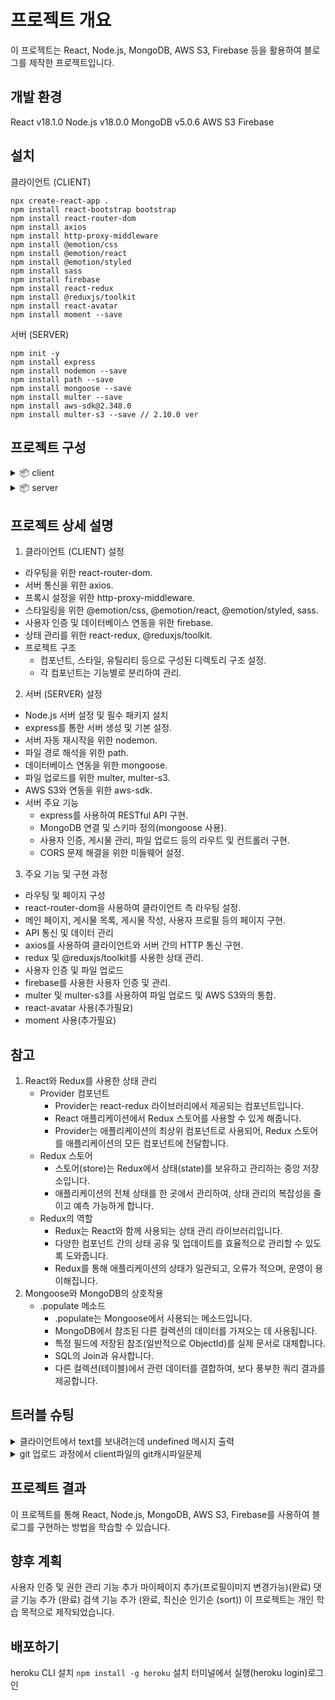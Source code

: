 # 프로젝트 개요

이 프로젝트는 React, Node.js, MongoDB, AWS S3, Firebase 등을 활용하여 블로그를 제작한 프로젝트입니다.

## 개발 환경

React v18.1.0
Node.js v18.0.0
MongoDB v5.0.6
AWS S3
Firebase

## 설치

클라이언트 (CLIENT)

```
npx create-react-app .
npm install react-bootstrap bootstrap
npm install react-router-dom
npm install axios
npm install http-proxy-middleware
npm install @emotion/css
npm install @emotion/react
npm install @emotion/styled
npm install sass
npm install firebase
npm install react-redux
npm install @reduxjs/toolkit
npm install react-avatar
npm install moment --save
```

서버 (SERVER)

```
npm init -y
npm install express
npm install nodemon --save
npm install path --save
npm install mongoose --save
npm install multer --save
npm install aws-sdk@2.348.0
npm install multer-s3 --save // 2.10.0 ver
```

## 프로젝트 구성

<details>
<summary>📦 client</summary>

```
📦client
 ┣ 📂src
 ┃ ┣ 📂assets
 ┃ ┃ ┣ 📂fonts
 ┃ ┃ ┗ 📂scss
 ┃ ┃ ┃ ┣ 📂section
 ┃ ┃ ┃ ┣ 📂setting
 ┃ ┃ ┃ ┗ 📜style.scss
 ┃ ┣ 📂components
 ┃ ┃ ┣ 📂layout
 ┃ ┃ ┃ ┣ 📜Footer.jsx
 ┃ ┃ ┃ ┣ 📜Header.jsx
 ┃ ┃ ┃ ┗ 📜Main.jsx
 ┃ ┃ ┣ 📂post
 ┃ ┃ ┃ ┣ 📜PostArea.jsx
 ┃ ┃ ┃ ┣ 📜PostDetail.jsx
 ┃ ┃ ┃ ┣ 📜PostImage.jsx
 ┃ ┃ ┃ ┣ 📜PostList.jsx
 ┃ ┃ ┃ ┣ 📜PostModify.jsx
 ┃ ┃ ┃ ┗ 📜PostWrite.jsx
 ┃ ┃ ┣ 📂reple
 ┃ ┃ ┃ ┣ 📜RepleArea.jsx
 ┃ ┃ ┃ ┣ 📜RepleContent.jsx
 ┃ ┃ ┃ ┣ 📜RepleList.jsx
 ┃ ┃ ┃ ┗ 📜RepleWrite.jsx
 ┃ ┃ ┗ 📂user
 ┃ ┃ ┃ ┣ 📜UserJoin.jsx
 ┃ ┃ ┃ ┣ 📜UserLogin.jsx
 ┃ ┃ ┃ ┗ 📜UserPage.jsx
 ┃ ┣ 📂pages
 ┃ ┃ ┗ 📜Home.jsx
 ┃ ┣ 📂reducer
 ┃ ┃ ┣ 📜store.js
 ┃ ┃ ┗ 📜userSlice.js
 ┃ ┣ 📜App.js
 ┃ ┣ 📜firebase.js
 ┃ ┣ 📜index.js
 ┃ ┗ 📜setupProxy.js
 ┣ 📜.gitignore
 ┣ 📜package-lock.json
 ┗ 📜package.json
```

</details>

<details>
<summary>📦 server</summary>

```
📦server
 ┣ 📂config
 ┃ ┣ 📜dev.js
 ┃ ┣ 📜key.js
 ┃ ┗ 📜production.js
 ┣ 📂image
 ┣ 📂model
 ┃ ┣ 📜Counter.js
 ┃ ┣ 📜Post.js
 ┃ ┣ 📜Reple.js
 ┃ ┗ 📜User.js
 ┣ 📂router
 ┃ ┣ 📜post.js
 ┃ ┣ 📜reple.js
 ┃ ┗ 📜user.js
 ┣ 📂util
 ┃ ┗ 📜upload.js
 ┣ 📜index.js
 ┣ 📜package-lock.json
 ┗ 📜package.json
```

</details>

## 프로젝트 상세 설명

1. 클라이언트 (CLIENT) 설정

- 라우팅을 위한 react-router-dom.
- 서버 통신을 위한 axios.
- 프록시 설정을 위한 http-proxy-middleware.
- 스타일링을 위한 @emotion/css, @emotion/react, @emotion/styled, sass.
- 사용자 인증 및 데이터베이스 연동을 위한 firebase.
- 상태 관리를 위한 react-redux, @reduxjs/toolkit.
- 프로젝트 구조
  - 컴포넌트, 스타일, 유틸리티 등으로 구성된 디렉토리 구조 설정.
  - 각 컴포넌트는 기능별로 분리하여 관리.

2. 서버 (SERVER) 설정

- Node.js 서버 설정 및 필수 패키지 설치
- express를 통한 서버 생성 및 기본 설정.
- 서버 자동 재시작을 위한 nodemon.
- 파일 경로 해석을 위한 path.
- 데이터베이스 연동을 위한 mongoose.
- 파일 업로드를 위한 multer, multer-s3.
- AWS S3와 연동을 위한 aws-sdk.
- 서버 주요 기능
  - express를 사용하여 RESTful API 구현.
  - MongoDB 연결 및 스키마 정의(mongoose 사용).
  - 사용자 인증, 게시물 관리, 파일 업로드 등의 라우트 및 컨트롤러 구현.
  - CORS 문제 해결을 위한 미들웨어 설정.

3. 주요 기능 및 구현 과정

- 라우팅 및 페이지 구성
- react-router-dom을 사용하여 클라이언트 측 라우팅 설정.
- 메인 페이지, 게시물 목록, 게시물 작성, 사용자 프로필 등의 페이지 구현.
- API 통신 및 데이터 관리
- axios를 사용하여 클라이언트와 서버 간의 HTTP 통신 구현.
- redux 및 @reduxjs/toolkit를 사용한 상태 관리.
- 사용자 인증 및 파일 업로드
- firebase를 사용한 사용자 인증 및 관리.
- multer 및 multer-s3를 사용하여 파일 업로드 및 AWS S3와의 통합.
- react-avatar 사용(추가필요)
- moment 사용(추가필요)

## 참고

1. React와 Redux를 사용한 상태 관리
   - Provider 컴포넌트
     - Provider는 react-redux 라이브러리에서 제공되는 컴포넌트입니다.
     - React 애플리케이션에서 Redux 스토어를 사용할 수 있게 해줍니다.
     - Provider는 애플리케이션의 최상위 컴포넌트로 사용되어, Redux 스토어를 애플리케이션의 모든 컴포넌트에 전달합니다.
   - Redux 스토어
     - 스토어(store)는 Redux에서 상태(state)를 보유하고 관리하는 중앙 저장소입니다.
     - 애플리케이션의 전체 상태를 한 곳에서 관리하여, 상태 관리의 복잡성을 줄이고 예측 가능하게 합니다.
   - Redux의 역할
     - Redux는 React와 함께 사용되는 상태 관리 라이브러리입니다.
     - 다양한 컴포넌트 간의 상태 공유 및 업데이트를 효율적으로 관리할 수 있도록 도와줍니다.
     - Redux를 통해 애플리케이션의 상태가 일관되고, 오류가 적으며, 운영이 용이해집니다.
2. Mongoose와 MongoDB의 상호작용
   - .populate 메소드
     - .populate는 Mongoose에서 사용되는 메소드입니다.
     - MongoDB에서 참조된 다른 컬렉션의 데이터를 가져오는 데 사용됩니다.
     - 특정 필드에 저장된 참조(일반적으로 ObjectId)를 실제 문서로 대체합니다.
     - SQL의 Join과 유사합니다.
     - 다른 컬렉션(테이블)에서 관련 데이터를 결합하여, 보다 풍부한 쿼리 결과를 제공합니다.

## 트러블 슈팅

<details>
<summary>클라이언트에서 text를 보내려는데 undefined 메시지 출력</summary>

- 문제 상황
  클라이언트 측에서 서버로 텍스트 데이터를 전송하려 할 때, 서버 측에서 해당 데이터를 undefined로 받는 문제가 발생
- 원인
  이 문제의 주요 원인은 서버 측에서 body-parser 미들웨어를 사용하지 않아 발생합니다. body-parser는 클라이언트에서 오는 HTTP 요청의 본문을 파싱하여 서버에서 사용할 수 있는 형태로 변환하는 역할을 합니다.
- 해결 방법
  Express 4.16.0 이상 버전에서는 body-parser가 내장되어있습니다.
  ```javascript
  // server index.js
  app.use(express.json());
  app.use(express.urlencoded({ extended: true }));
  ```

</details>
<details>
<summary>git 업로드 과정에서 client파일의 git캐시파일문제</summary>

- 해결 방법
  git rm --cached . -rf 명령어를 사용합니다.  
   이 명령어는 현재 디렉토리와 하위 디렉토리에 있는 모든 파일을 Git 추적 목록에서 제거합니다.

</details>

## 프로젝트 결과

이 프로젝트를 통해 React, Node.js, MongoDB, AWS S3, Firebase를 사용하여 블로그를 구현하는 방법을 학습할 수 있습니다.

## 향후 계획

사용자 인증 및 권한 관리 기능 추가
마이페이지 추가(프로필이미지 변경가능)(완료)
댓글 기능 추가 (완료)
검색 기능 추가 (완료, 최신순 인기순 (sort))
이 프로젝트는 개인 학습 목적으로 제작되었습니다.

## 배포하기

heroku CLI 설치
`npm install -g heroku` 설치
터미널에서 실행(heroku login)로그인
